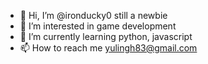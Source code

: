 - 👋 Hi, I’m @ironducky0 still a newbie
- 👀 I’m interested in game development
- 🌱 I’m currently learning python, javascript
- 📫 How to reach me yulingh83@gmail.com

<!---
ironducky0/ironducky0 is a ✨ special ✨ repository because its `README.md` (this file) appears on your GitHub profile.
You can click the Preview link to take a look at your changes.
--->
